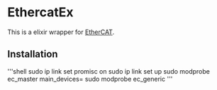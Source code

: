# EthercatEx

This is a elixir wrapper for [EtherCAT](https://gitlab.com/etherlab.org/ethercat).

## Installation

'''shell
sudo ip link set <eth0> promisc on
sudo ip link set <eth0> up
sudo modprobe ec_master main_devices=<max-address>
sudo modprobe ec_generic
'''
